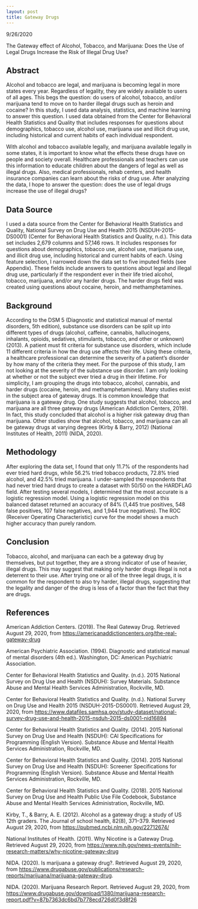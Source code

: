 ```yaml
---
layout: post
title: Gateway Drugs
---
```


9/26/2020

The Gateway effect of Alcohol, Tobacco, and Marijuana:  Does the Use of Legal Drugs Increase the Risk of Illegal Drug Use?

## Abstract
Alcohol and tobacco are legal, and marijuana is becoming legal in more states every year. Regardless of legality, they are widely available to users of all ages. This begs the question: do users of alcohol, tobacco, and/or marijuana tend to move on to harder illegal drugs such as heroin and cocaine? In this study, I used data analysis, statistics, and machine learning to answer this question. I used data obtained from the Center for Behavioral Health Statistics and Quality that includes responses for questions about demographics, tobacco use, alcohol use, marijuana use and illicit drug use, including historical and current habits of each individual respondent. 

With alcohol and tobacco available legally, and marijuana available legally in some states, it is important to know what the effects these drugs have on people and society overall. Healthcare professionals and teachers can use this information to educate children about the dangers of legal as well as illegal drugs. Also, medical professionals, rehab centers, and health insurance companies can learn about the risks of drug use. After analyzing the data, I hope to answer the question: does the use of legal drugs increase the use of illegal drugs?
## Data Source
I used a data source from the Center for Behavioral Health Statistics and Quality, National Survey on Drug Use and Health 2015 (NSDUH-2015-DS0001) (Center for Behavioral Health Statistics and Quality, n.d.). This data set includes 2,679 columns and 57,146 rows. It includes responses for questions about demographics, tobacco use, alcohol use, marijuana use, and illicit drug use, including historical and current habits of each. Using feature selection, I narrowed down the data set to five imputed fields (see Appendix). These fields include answers to questions about legal and illegal drug use, particularly if the respondent ever in their life tried alcohol, tobacco, marijuana, and/or any harder drugs. The harder drugs field was created using questions about cocaine, heroin, and methamphetamines.
## Background
According to the DSM 5 (Diagnostic and statistical manual of mental disorders, 5th edition), substance use disorders can be split up into different types of drugs (alcohol, caffeine, cannabis, hallucinogens, inhalants, opioids, sedatives, stimulants, tobacco, and other or unknown) (2013). A patient must fit criteria for substance use disorders, which include 11 different criteria in how the drug use affects their life. Using these criteria, a healthcare professional can determine the severity of a patient’s disorder by how many of the criteria they meet. For the purpose of this study, I am not looking at the severity of the substance use disorder. I am only looking at whether or not the subject ever tried a drug in their lifetime. For simplicity, I am grouping the drugs into tobacco, alcohol, cannabis, and harder drugs (cocaine, heroin, and methamphetamines). 
Many studies exist in the subject area of gateway drugs. It is common knowledge that marijuana is a gateway drug. One study suggests that alcohol, tobacco, and marijuana are all three gateway drugs (American Addiction Centers, 2019). In fact, this study concluded that alcohol is a higher risk gateway drug than marijuana. Other studies show that alcohol, tobacco, and marijuana can all be gateway drugs at varying degrees (Kirby & Barry, 2012) (National Institutes of Health, 2011) (NIDA, 2020).
## Methodology
After exploring the data set, I found that only 11.7% of the respondents had ever tried hard drugs, while 56.2% tried tobacco products, 72.8% tried alcohol, and 42.5% tried marijuana. I under-sampled the respondents that had never tried hard drugs to create a dataset with 50/50 on the HARDFLAG field. After testing several models, I determined that the most accurate is a logistic regression model. Using a logistic regression model on this balanced dataset returned an accuracy of 84% (1,445 true positives, 548 false positives, 107 false negatives, and 1,944 true negatives). The ROC (Receiver Operating Characteristic) curve for the model shows a much higher accuracy than purely random.
## Conclusion
Tobacco, alcohol, and marijuana can each be a gateway drug by themselves, but put together, they are a strong indicator of use of heavier, illegal drugs. This may suggest that making only harder drugs illegal is not a deterrent to their use. After trying one or all of the three legal drugs, it is common for the respondent to also try harder, illegal drugs, suggesting that the legality and danger of the drug is less of a factor than the fact that they are drugs. 
## References
American Addiction Centers. (2019). The Real Gateway Drug. Retrieved August 29, 2020, from https://americanaddictioncenters.org/the-real-gateway-drug

American Psychiatric Association. (1994). Diagnostic and statistical manual of mental disorders (4th ed.). Washington, DC: American Psychiatric Association.

Center for Behavioral Health Statistics and Quality. (n.d.). 2015 National Survey on Drug Use and Health (NSDUH): Survey Materials. Substance Abuse and Mental Health Services Administration, Rockville, MD.

Center for Behavioral Health Statistics and Quality. (n.d.). National Survey on Drug Use and Health 2015 (NSDUH-2015-DS0001). Retrieved August 29, 2020, from https://www.datafiles.samhsa.gov/study-dataset/national-survey-drug-use-and-health-2015-nsduh-2015-ds0001-nid16894

Center for Behavioral Health Statistics and Quality. (2014). 2015 National Survey on Drug Use and Health (NSDUH): CAI Specifications for Programming (English Version). Substance Abuse and Mental Health Services Administration, Rockville, MD.

Center for Behavioral Health Statistics and Quality. (2014). 2015 National Survey on Drug Use and Health (NSDUH): Screener Specifications for Programming (English Version). Substance Abuse and Mental Health Services Administration, Rockville, MD.

Center for Behavioral Health Statistics and Quality. (2018). 2015 National Survey on Drug Use and Health Public Use File Codebook, Substance Abuse and Mental Health Services Administration, Rockville, MD.

Kirby, T., & Barry, A. E. (2012). Alcohol as a gateway drug: a study of US 12th graders. The Journal of school health, 82(8), 371–379. Retrieved August 29, 2020, from https://pubmed.ncbi.nlm.nih.gov/22712674/

National Institutes of Health. (2011). Why Nicotine is a Gateway Drug. Retrieved August 29, 2020, from https://www.nih.gov/news-events/nih-research-matters/why-nicotine-gateway-drug

NIDA. (2020). Is marijuana a gateway drug?. Retrieved August 29, 2020, from https://www.drugabuse.gov/publications/research-reports/marijuana/marijuana-gateway-drug.

NIDA. (2020). Marijuana Research Report. Retrieved August 29, 2020, from https://www.drugabuse.gov/download/1380/marijuana-research-report.pdf?v=87b7363dc6bd7b778ecd726d0f3d8f26
